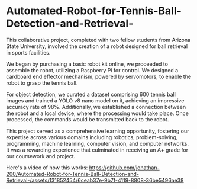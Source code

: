# Automated-Robot-for-Tennis-Ball-Detection-and-Retrieval-
This collaborative project, completed with two fellow students from Arizona State University, involved the creation of a robot designed for ball retrieval in sports facilities.

We began by purchasing a basic robot kit online, we proceeded to assemble the robot, utilizing a Raspberry Pi for control. We designed a cardboard end effector mechanism, powered by servomotors, to enable the robot to grasp the tennis ball.

For object detection, we curated a dataset comprising 600 tennis ball images and trained a YOLO v8 nano model on it, achieving an impressive accuracy rate of 98%. Additionally, we established a connection between the robot and a local device, where the processing would take place. Once processed, the commands would be transmitted back to the robot.

This project served as a comprehensive learning opportunity, fostering our expertise across various domains including robotics, problem-solving, programming, machine learning, computer vision, and computer networks. It was a rewarding experience that culminated in receiving an A+ grade for our coursework and project.

Here's a video of how this works: 
https://github.com/jonathan-200/Automated-Robot-for-Tennis-Ball-Detection-and-Retrieval-/assets/131852454/6ceab37e-9b7f-4119-8808-36be5496ae38

